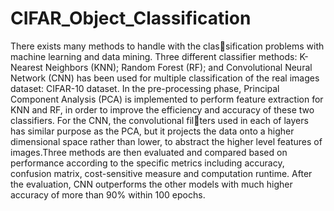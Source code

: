 # CIFAR_Object_Classification

There exists many methods to handle with the classification problems with machine learning and data mining. Three different classifier methods: K-Nearest Neighbors (KNN); Random Forest (RF); and Convolutional Neural Network (CNN) has been used for multiple classification of the real images dataset: CIFAR-10 dataset. In the pre-processing phase, Principal Component Analysis (PCA) is implemented to perform feature extraction for KNN and RF, in order to improve the efficiency and accuracy of these two classifiers. For the CNN, the convolutional filters used in each of layers has similar purpose as the PCA, but it projects the data onto a higher dimensional space rather than lower, to abstract the higher level features of images.Three methods are then evaluated and compared based on performance according to the specific metrics including accuracy, confusion matrix, cost-sensitive measure and computation runtime. After the evaluation, CNN outperforms the other models with much higher accuracy of more than 90% within 100 epochs.
